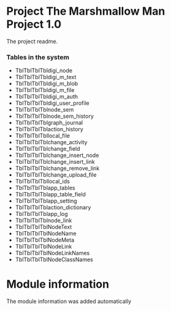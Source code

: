 
# Project The Marshmallow Man Project 1.0

The project readme.


### Tables in the system
 - TblTblTblTbldigi_node
 - TblTblTblTbldigi_m_text
 - TblTblTblTbldigi_m_blob
 - TblTblTblTbldigi_m_file
 - TblTblTblTbldigi_m_auth
 - TblTblTblTbldigi_user_profile
 - TblTblTblTblnode_sem
 - TblTblTblTblnode_sem_history
 - TblTblTblTblgraph_journal
 - TblTblTblTblaction_history
 - TblTblTblTbllocal_file
 - TblTblTblTblchange_activity
 - TblTblTblTblchange_field
 - TblTblTblTblchange_insert_node
 - TblTblTblTblchange_insert_link
 - TblTblTblTblchange_remove_link
 - TblTblTblTblchange_upload_file
 - TblTblTblTbllocal_ids
 - TblTblTblTblapp_tables
 - TblTblTblTblapp_table_field
 - TblTblTblTblapp_setting
 - TblTblTblTblaction_dictionary
 - TblTblTblTblapp_log
 - TblTblTblTblnode_link
 - TblTblTblTblNodeText
 - TblTblTblTblNodeName
 - TblTblTblTblNodeMeta
 - TblTblTblTblNodeLink
 - TblTblTblTblNodeLinkNames
 - TblTblTblTblNodeClassNames
# Module information 

The module information was added automatically
